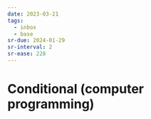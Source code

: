 ```yaml
---
date: 2023-03-21
tags:
  - inbox
  - base
sr-due: 2024-01-29
sr-interval: 2
sr-ease: 228
---
```


# Conditional (computer programming)

